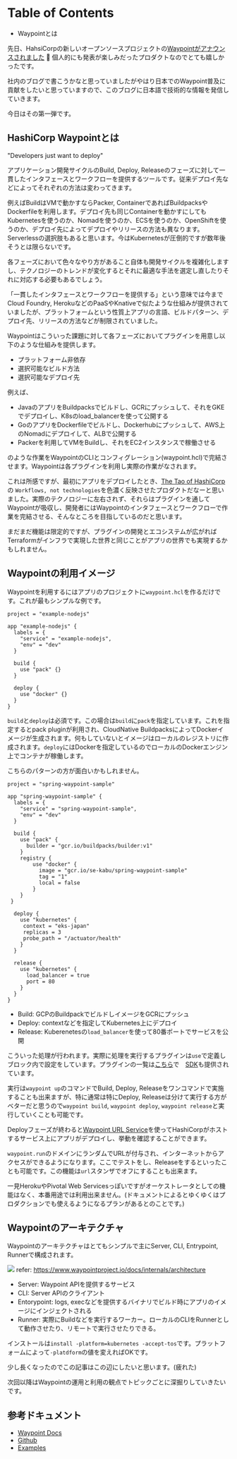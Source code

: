 Table of Contents
=================

  * Waypointとは
  

先日、HahsiCorpの新しいオープンソースプロジェクトの[Waypointがアナウンスされました](https://www.hashicorp.com/blog/announcing-waypoint) 👏
個人的にも発表が楽しみだったプロダクトなのでとても嬉しかったです。

社内のブログで書こうかなと思っていましたがやはり日本でのWaypoint普及に貢献をしたいと思っていますので、このブログに日本語で技術的な情報を発信していきます。

今日はその第一弾です。 

## HashiCorp Waypointとは

"Developers just want to deploy"

アプリケーション開発サイクルのBuild, Deploy, Releaseのフェーズに対して一貫したインタフェースとワークフローを提供するツールです。従来デプロイ先などによってそれぞれの方法は変わってきます。

例えばBuildはVMで動かすならPacker, ContainerであればBuildpacksやDockerfileを利用します。デプロイ先も同じContainerを動かすにしてもKubernetesを使うのか、Nomadを使うのか、ECSを使うのか、OpenShiftを使うのか、デプロイ先によってデプロイやリリースの方法も異なります。Serverlessの選択肢もあると思います。今はKubernetesが圧倒的ですが数年後そうとは限らないです。

各フェーズにおいて色々なやり方があること自体も開発サイクルを複雑化しますし、テクノロジーのトレンドが変化するとそれに最適な手法を選定し直したりそれに対応する必要もあるでしょう。

「一貫したインタフェースとワークフローを提供する」という意味では今までCloud Foundry, HerokuなどのPaaSやKnativeで似たような仕組みが提供されていましたが、プラットフォームという性質上アプリの言語、ビルドパターン、デプロイ先、リリースの方法などが制限されていました。

Waypointはこういった課題に対して各フェーズにおいてプラグインを用意し以下のような仕組みを提供します。

* プラットフォーム非依存
* 選択可能なビルド方法
* 選択可能なデプロイ先

例えば、

* JavaのアプリをBuildpacksでビルドし、GCRにプッシュして、それをGKEでデプロイし、K8sのload_balancerを使って公開する
* GoのアプリをDockerfileでビルドし、Dockerhubにプッシュして、AWS上のNomadにデプロイして、ALBで公開する
* Packerを利用してVMをBuildし、それをEC2インスタンスで稼働させる

のような作業をWaypointのCLIとコンフィグレーション(waypoint.hcl)で完結させます。Waypointは各プラグインを利用し実際の作業がなされます。

これは所感ですが、最初にアプリをデプロイしたとき、[The Tao of HashiCorp](https://www.hashicorp.com/tao-of-hashicorp)の `Workflows, not technologies`を色濃く反映させたプロダクトだなーと思いました。実際のテクノロジーに左右されず、それらはプラグインを通してWaypointが吸収し、開発者にはWaypointのインタフェースとワークフローで作業を完結させる、そんなところを目指しているのだと思います。

まだまだ機能は限定的ですが、プラグインの開発とエコシステムが広がればTerraformがインフラで実現した世界と同じことがアプリの世界でも実現するかもしれません。

## Waypointの利用イメージ

Waypointを利用するにはアプリのプロジェクトに`waypoint.hcl`を作るだけです。これが最もシンプルな例です。

```hcl
project = "example-nodejs"

app "example-nodejs" {
  labels = {
    "service" = "example-nodejs",
    "env" = "dev"
  }

  build {
    use "pack" {}
  }

  deploy { 
    use "docker" {}
  }
}
```

`build`と`deploy`は必須です。この場合は`build`に`pack`を指定しています。これを指定するとpack pluginが利用され、CloudNative BuildpacksによってDockerイメージが生成されます。何もしていないとイメージはローカルのレジストリに作成されます。`deploy`にはDockerを指定しているのでローカルのDockerエンジン上でコンテナが稼働します。

こちらのパターンの方が面白いかもしれません。

```hcl
project = "spring-waypoint-sample"

app "spring-waypoint-sample" {
  labels = {
    "service" = "spring-waypoint-sample",
    "env" = "dev"
  }

  build {
    use "pack" {
      builder = "gcr.io/buildpacks/builder:v1"
    }
    registry {
        use "docker" {
          image = "gcr.io/se-kabu/spring-waypoint-sample"
          tag = "1"
          local = false
        }
    }
 }

  deploy { 
    use "kubernetes" {
     context = "eks-japan"
     replicas = 3
     probe_path = "/actuator/health"
    }
  }

  release {
    use "kubernetes" {
      load_balancer = true
      port = 80
    }
  }
}
```

* Build: GCPのBuildpackでビルドしイメージをGCRにプッシュ
* Deploy: contextなどを指定してKubernetes上にデプロイ
* Release: Kuberenetesの`load_balancer`を使って80番ポートでサービスを公開

こういった処理が行われます。実際に処理を実行するプラグインは`use`で定義しブロック内で設定をしています。プラグインの一覧は[こちら](https://www.waypointproject.io/plugins)で　[SDK](https://www.waypointproject.io/docs/extending-waypoint)も提供されています。

実行は`waypoint up`のコマンドでBuild, Deploy, Releaseをワンコマンドで実施することも出来ますが、特に通常は特にDeploy, Releaseは分けて実行する方がベターだと思うので`waypoint build`, `waypoint deploy`, `waypoint release`と実行していくことも可能です。

Deployフェーズが終わると[Waypoint URL Service](https://www.waypointproject.io/docs/url)を使ってHashiCorpがホストするサービス上にアプリがデプロイし、挙動を確認することができます。

`waypoint.run`のドメインにランダムでURLが付与され、インターネットからアクセスができるようになります。ここでテストをし、Releaseをするといったことも可能です。この機能は`url`スタンザでオフにすることも出来ます。

一見HerokuやPivotal Web Servicesっぽいですがオーケストレータとしての機能はなく、本番用途では利用出来ません。(ドキュメントによるとゆくゆくはプロダクションでも使えるようになるプランがあるとのことです。)

## Waypointのアーキテクチャ

Waypointのアーキテクチャはとてもシンプルで主にServer, CLI, Entrypoint, Runnerで構成されます。

![](https://www.waypointproject.io/img/architecture.png)
refer: https://www.waypointproject.io/docs/internals/architecture

* Server: Waypoint APIを提供するサービス
* CLI: Server APIのクライアント
* Entorypoint: logs, execなどを提供するバイナリでビルド時にアプリのイメージにインジェクトされる
* Runner: 実際にBuildなどを実行するワーカー。ローカルのCLIをRunnerとして動作させたり、リモートで実行させたりできる。

インストールは`install -platform=kubernetes -accept-tos`です。プラットフォームによって`-platdform`の値を変えればOKです。

少し長くなったのでこの記事はこの辺にしたいと思います。(疲れた)

次回以降はWaypointの運用と利用の観点でトピックごとに深掘りしていきたいです。

## 参考ドキュメント

* [Waypoint Docs](https://www.waypointproject.io/docs)
* [Github](https://github.com/hashicorp/waypoint)
* [Examples](https://github.com/hashicorp/waypoint-examples)